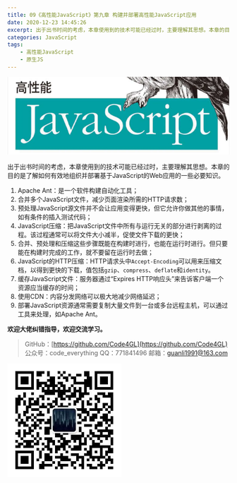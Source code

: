 ```yaml
---
title: 09《高性能JavaScript》第九章 构建并部署高性能JavaScript应用
date: 2020-12-23 14:45:26
excerpt: 出于出书时间的考虑，本章使用到的技术可能已经过时，主要理解其思想。本章的目的是了解如何有效地组织并部署基于JavaScript的Web应用的一些必要知识。
categories: JavaScript
tags:
    - 高性能JavaScript
    - 原生JS
---
```


![highPerformanceJs](/images/javascript/highPerformanceJs/highPerformanceJs.jpg)

出于出书时间的考虑，本章使用到的技术可能已经过时，主要理解其思想。本章的目的是了解如何有效地组织并部署基于JavaScript的Web应用的一些必要知识。

1. Apache Ant：是一个软件构建自动化工具；
2. 合并多个JavaScript文件，减少页面渲染所需的HTTP请求数；
3. 预处理JavaScript源文件并不会让应用变得更快，但它允许你做其他的事情，如有条件的插入测试代码；
4. JavaScript压缩：把JavaScript文件中所有与运行无关的部分进行剥离的过程。该过程通常可以将文件大小减半，促使文件下载的更快；
5. 合并、预处理和压缩这些步骤既能在构建时进行，也能在运行时进行。但只要能在构建时完成的工作，就不要留在运行时去做；
6. JavaScript的HTTP压缩：HTTP请求头中`Accept-Encoding`可以用来压缩文档，以得到更快的下载，值包括`gzip`、`compress`、`deflate`和`identity`。
7. 缓存JavaScript文件：服务器通过“Expires HTTP响应头”来告诉客户端一个资源应当缓存的时间；
8. 使用CDN：内容分发网络可以极大地减少网络延迟；
9. 部署JavaScript资源通常需要复制大量文件到一台或多台远程主机，可以通过工具来处理，如Apache Ant。

**欢迎大佬纠错指导，欢迎交流学习。**

>GitHub：[https://github.com/Code4GL](https://github.com/Code4GL)
公众号：code_everything
QQ：771841496
邮箱：guanli1991@163.com

![code_everything](/images/code_everything.jpg)
